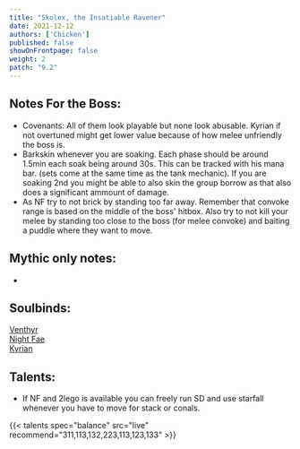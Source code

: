 ```yaml
---
title: "Skolex, the Insatiable Ravener"
date: 2021-12-12
authors: ['Chicken']
published: false
showOnFrontpage: false
weight: 2
patch: "9.2"
---
```



## Notes For the Boss:
- Covenants: All of them look playable but none look abusable. Kyrian if not overtuned might get lower value because of how melee unfriendly the boss is. 
- Barkskin whenever you are soaking. Each phase should be around 1.5min each soak being around 30s. This can be tracked with his mana bar. (sets come at the same time as the tank mechanic). If you are soaking 2nd you might be able to also skin the group borrow as that also does a significant ammount of damage.
- As NF try to not brick by standing too far away. Remember that convoke range is based on the middle of the boss' hitbox. Also try to not kill your melee by standing too close to the boss (for melee convoke) and baiting a puddle where they want to move.

## Mythic only notes:
- 

## Soulbinds:
[Venthyr](https://ptr.wowhead.com/soulbind-calc/venthyr/theotar-the-mad-duke/druid/AwCWb74CBTUgCBU1yggSBTWHCCUy4ggjBTJJCBV2AAg1Mj8I)
<br>[Night Fae](https://ptr.wowhead.com/soulbind-calc/night-fae/niya/druid/AwCW5b4CBTXKCCU1IAgTBTXGCBUy5AglMuIIIhUySQgldgAI)
<br>[Kyrian](https://ptr.wowhead.com/soulbind-calc/kyrian/forgelite-prime-mikanikos/druid/AwaW5ZYBBTXKCBMFNYIIFTLkCCUy4ggiFTJJCDV2AAg)

## Talents:

- If NF and 2lego is available you can freely run SD and use starfall whenever you have to move for stack or conals.

{{< talents spec="balance" src="live" recommend="311,113,132,223,113,123,133" >}}

